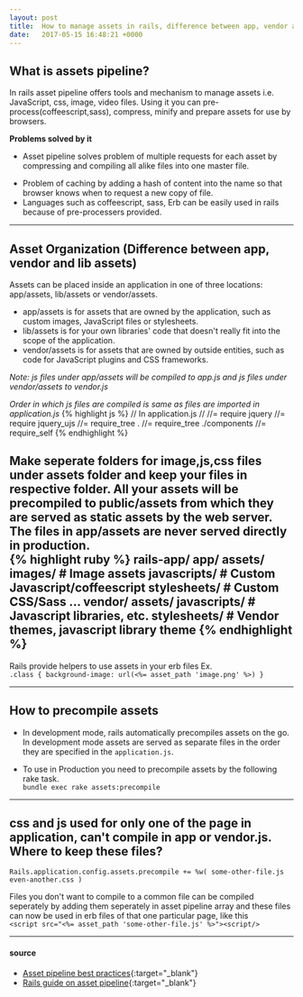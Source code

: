 ```yaml
---
layout: post
title:  How to manage assets in rails, difference between app, vendor and lib assets, what is asset pipeline?
date:   2017-05-15 16:48:21 +0000
---
```



## What is assets pipeline?
In rails asset pipeline offers tools and mechanism to manage assets i.e.
JavaScript, css, image, video files. Using it you can pre-process(coffeescript,sass), compress, minify and prepare assets for use by browsers.

**Problems solved by it**

- Asset pipeline solves problem of multiple requests for each asset by compressing and compiling all alike files into one master file.
<!--more-->
- Problem of caching by adding a hash of content into the name so that browser knows when to request a new copy of file.
- Languages such as coffeescript, sass, Erb can be easily used in rails because of pre-processers provided.

---

## Asset Organization (Difference between app, vendor and lib assets)
Assets can be placed inside an application in one of three locations:
app/assets, lib/assets or vendor/assets.

- app/assets is for assets that are owned by the application, such as custom images, JavaScript files or stylesheets.
- lib/assets is for your own libraries' code that doesn't really fit into the scope of the application.
- vendor/assets is for assets that are owned by outside entities, such as code for JavaScript plugins and CSS frameworks.     

*Note: js files under app/assets will be compiled to app.js
and js files under vendor/assets to vendor.js*    

*Order in which js files are compiled is same as files are imported in application.js*
{% highlight js %}
// In application.js
//
//= require jquery
//= require jquery_ujs
//= require_tree .
//= require_tree ./components
//= require_self
{% endhighlight %}    

Make seperate folders for image,js,css files under assets folder and keep your files in respective folder. All your assets will be precompiled to public/assets from which they are served as static assets by the web server. The files in app/assets are never served directly in production.    
{% highlight ruby %}
rails-app/
    app/
        assets/
            images/      # Image assets
            javascripts/ # Custom Javascript/coffeescript
            stylesheets/ # Custom CSS/Sass
    ...
    vendor/
        assets/
            javascripts/ # Javascript libraries, etc.
            stylesheets/ # Vendor themes, javascript library theme
{% endhighlight %}    
---

Rails provide helpers to use assets in your erb files Ex.    
`.class { background-image: url(<%= asset_path 'image.png' %>) }`

---

## How to precompile assets
- In development mode, rails automatically precompiles assets on the go.     
In development mode assets are served as separate files in the order they are specified in the `application.js`.

- To use in Production you need to precompile assets by the following rake task.   
`bundle exec rake assets:precompile`

---

## css and js used for only one of the page in application, can't compile in app or vendor.js. Where to keep these files?
`Rails.application.config.assets.precompile += %w( some-other-file.js even-another.css )`    

Files you don't want to compile to a common file can be compiled seperately by adding them seperately in asset pipeline array and these files can now be used in erb files of that one particular page, like this       
`<script src="<%= asset_path 'some-other-file.js' %>"><script/>`

---

#### source
- [Asset pipeline best practices](https://launchschool.com/blog/rails-asset-pipeline-best-practices "asset pipeline best practices"){:target="_blank"}
- [Rails guide on asset pipeline](http://guides.rubyonrails.org/asset_pipeline.html "rails guide"){:target="_blank"}
